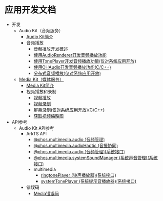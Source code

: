 # 应用开发文档

- 开发
  - Audio Kit（音频服务）
    - [Audio Kit简介](onlyfortest/media/audio/audio-kit-intro.md)
    - 音频播放
      - [音频播放开发概述](onlyfortest/media/audio/audio-playback-overview.md)
      - [使用AudioRenderer开发音频播放功能](onlyfortest/media/audio/using-audiorenderer-for-playback.md)
      <!--Del-->
      - [使用TonePlayer开发音频播放功能(仅对系统应用开放)](onlyfortest/media/audio/using-toneplayer-for-playback.md)
      <!--DelEnd-->
      - [使用OHAudio开发音频播放功能(C/C++)](onlyfortest/media/audio/using-ohaudio-for-playback.md)
      <!--Del-->
      - [分布式音频播放(仅对系统应用开放)](onlyfortest/media/audio/distributed-audio-playback.md)
      <!--DelEnd-->
  - [Media Kit（媒体服务）](onlyfortest/media/media/Readme-CN.md)
    - [Media Kit简介](onlyfortest/media/media/media-kit-intro.md)
    - 视频播放和录制
      - [视频播放](onlyfortest/media/media/video-playback.md)
      - [视频录制](onlyfortest/media/media/video-recording.md)
      <!--Del-->
      - [屏幕录制(仅对系统应用开放)(C/C++)](onlyfortest/media/media/avscreen-capture.md)
      <!--DelEnd-->
      - [获取视频缩略图](onlyfortest/media/media/avimagegenerator.md)
- API参考
  - Audio Kit API参考
    - ArkTS API
      - [@ohos.multimedia.audio (音频管理)](onlyfortest/reference/apis-audio-kit/js-apis-audio.md)
      - [@ohos.multimedia.audioHaptic (音振协同)](onlyfortest/reference/apis-audio-kit/js-apis-audioHaptic.md)
      <!--Del-->
      - [@ohos.multimedia.audio (音频管理)(系统接口)](onlyfortest/reference/apis-audio-kit/js-apis-audio-sys.md)
      - [@ohos.multimedia.systemSoundManager (系统声音管理)(系统接口)](onlyfortest/reference/apis-audio-kit/js-apis-systemSoundManager-sys.md)
      - multimedia
        - [ringtonePlayer (铃声播放器)(系统接口)](onlyfortest/reference/apis-audio-kit/js-apis-inner-multimedia-ringtonePlayer-sys.md)
        - [systemTonePlayer (系统提示音播放器)(系统接口)](onlyfortest/reference/apis-audio-kit/js-apis-inner-multimedia-systemTonePlayer-sys.md)
      <!--DelEnd-->
    - 错误码
      - [Media错误码](onlyfortest/reference/apis-media-kit/errorcode-media.md)

